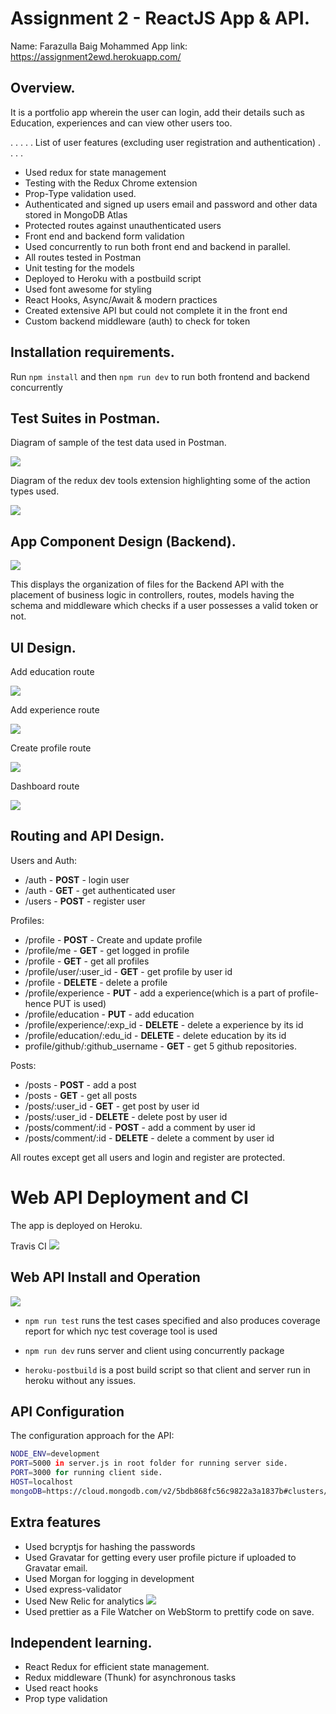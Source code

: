 # Assignment 2 - ReactJS App & API.

Name: Farazulla Baig Mohammed
App link: https://assignment2ewd.herokuapp.com/

## Overview.
It is a portfolio app wherein the user can login, add their details such as Education, experiences and can view other users too.

 . . . . . List of user features (excluding user registration and authentication) . . . . 
 
 + Used redux for state management
 + Testing with the Redux Chrome extension
 + Prop-Type validation used.
 + Authenticated and signed up users email and password and other data stored in MongoDB Atlas
 + Protected routes against unauthenticated users
 + Front end and backend form validation
 + Used concurrently to run both front end and backend in parallel.
 + All routes tested in Postman
 + Unit testing for the models
 + Deployed to Heroku with a postbuild script
 + Used font awesome for styling
 + React Hooks, Async/Await & modern practices
 + Created extensive API but could not complete it in the front end
 + Custom backend middleware (auth) to check for token

## Installation requirements.

Run `npm install` and then `npm run dev` to run both frontend and backend concurrently

## Test Suites in Postman.

Diagram of sample of the test data used in Postman.

![][postman]

Diagram of the redux dev tools extension highlighting some of the action types used.

![][reduxActionTypes]

## App Component Design (Backend).

![][folderStructure]

This displays the organization of files for the Backend API with the placement of business logic in controllers, routes, models having the schema and middleware which checks if a user possesses a valid token or not.

## UI Design.

Add education route

![][addEducation]

Add experience route

![][addExperience]

Create profile route

![][createProfile]

Dashboard route

![][dashboard]

## Routing and API Design.
Users and Auth:
+ /auth - **POST** - login user
+ /auth - **GET** -  get authenticated user
+ /users - **POST** - register user

Profiles:
+ /profile - **POST** - Create and update profile
+ /profile/me - **GET** - get logged in profile
+ /profile - **GET** - get all profiles
+ /profile/user/:user_id - **GET** - get profile by user id
+ /profile - **DELETE** - delete a profile
+ /profile/experience - **PUT** - add a experience(which is a part of profile- hence PUT is used)
+ /profile/education - **PUT** - add education
+ /profile/experience/:exp_id - **DELETE** - delete a experience by its id
+ /profile/education/:edu_id - **DELETE** - delete education by its id
+ profile/github/:github_username - **GET** - get 5 github repositories.

Posts:
+ /posts - **POST** - add a post
+ /posts - **GET** - get all posts
+ /posts/:user_id - **GET** - get post by user id
+ /posts/:user_id - **DELETE** - delete post by user id
+ /posts/comment/:id - **POST** - add a comment by user id
+ /posts/comment/:id - **DELETE** - delete a comment by user id

All routes except get all users and login and register are protected.

# Web API Deployment and CI
The app is deployed on Heroku.

Travis CI
![][ci]
## Web API Install and Operation
![][test]
+ `npm run test` runs the test cases specified and also produces coverage report for which nyc test coverage tool is used

+ `npm run dev` runs server and client using concurrently package

+ `heroku-postbuild` is a post build script so that client and server run in heroku without any issues.

## API Configuration
The configuration approach for the API:
~~~bash
NODE_ENV=development
PORT=5000 in server.js in root folder for running server side.
PORT=3000 for running client side.
HOST=localhost
mongoDB=https://cloud.mongodb.com/v2/5bdb868fc56c9822a3a1837b#clusters/detail/AssignmentCluster
~~~

## Extra features

 + Used bcryptjs for hashing the passwords 
 + Used Gravatar for getting every user profile picture if uploaded to Gravatar email.
+ Used Morgan for logging in development
+ Used express-validator
+ Used New Relic for analytics
![][analytics]
+ Used prettier as a File Watcher on WebStorm to prettify code on save.

## Independent learning.

+ React Redux for efficient state management.
+ Redux middleware (Thunk) for asynchronous tasks
+ Used react hooks
+ Prop type validation


[postman]: ./postman.png
[reduxActionTypes]: ./reduxActionTypes.png
[folderStructure]: ./folderStructure.png
[addEducation]: ./addEducation.png
[addExperience]: ./addExperience.png
[createProfile]: ./createProfile.png
[dashboard]: ./dashboard.png
[ci]: ./ci.png
[test]: ./testing.png
[analytics]: ./analytics.png